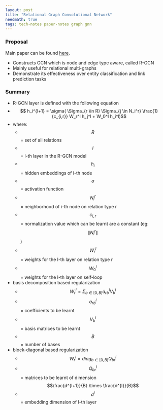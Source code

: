 ```yaml
---
layout: post
title: "Relational Graph Convolutional Network"
needmath: true
tags: tech-notes paper-notes graph gnn
---
```


### Proposal
Main paper can be found [here](https://arxiv.org/abs/1703.06103).

* Constructs GCN which is node and edge type aware, called R-GCN
* Mainly useful for relational multi-graphs
* Demonstrate its effectiveness over entity classification and link prediction
  tasks

### Summary
- R-GCN layer is defined with the following equation
- $$ h_i^{l+1} = \sigma( \Sigma_{r \in R} \Sigma_{j \in N_i^r} \frac{1}{c_{i,r}} W_r^l h_j^l + W_0^l h_i^l)$$
- where:
  - $$R$$ = set of all relations
  - $$l$$ = l-th layer in the R-GCN model
  - $$h_i$$ = hidden embeddings of i-th node
  - $$\sigma$$ = activation function
  - $$N_i^r$$ = neighborhood of i-th node on relation type r
  - $$c_{i,r}$$ = normalization value which can be learnt are a constant (eg: $$\|N_i^r\|$$)
  - $$W_r^l$$ = weights for the l-th layer on relation type r
  - $$W_0^l$$ = weights for the l-th layer on self-loop
- basis decomposition based regularization
  - $$W_r^l = \Sigma_{b \in [0,B)} a_{rb}^l V_b^l$$
  - $$a_{rb}^l$$ = coefficients to be learnt
  - $$V_b^l$$ = basis matrices to be learnt
  - $$B$$ = number of bases
- block-diagonal based regularization
  - $$W_r^l = diag_{b \in [0,B)} Q_{br}^l$$
  - $$Q_{br}^l$$ = matrices to be learnt of dimension $$\frac{d^{l+1}}{B} \times \frac{d^{l}}{B}$$
  - $$d^l$$ = embedding dimension of l-th layer
